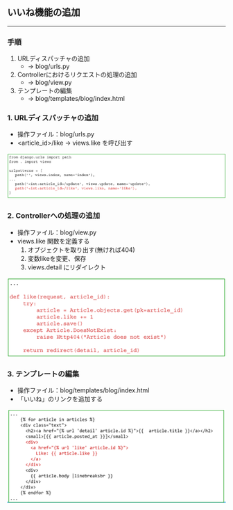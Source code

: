 ## いいね機能の追加
***
### 手順
1. URLディスパッチャの追加
   - → blog/urls.py
2. Controllerにおけるリクエストの処理の追加
   - → blog/view.py
3. テンプレートの編集
   - → blog/templates/blog/index.html

### 1. URLディスパッチャの追加
- 操作ファイル：blog/urls.py
- <article_id>/like → views.like を呼び出す

![](images/11-2-7-1.png)

### 2. Controllerへの処理の追加
- 操作ファイル：blog/view.py
- views.like 関数を定義する
    1.  オブジェクトを取り出す(無ければ404)
    2.  変数likeを変更、保存
    3.  views.detail にリダイレクト

![](images/11-2-7-2.png)

### 3. テンプレートの編集
- 操作ファイル：blog/templates/blog/index.html
- 「いいね」のリンクを追加する

![](images/11-2-7-3.png)